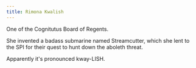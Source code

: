 ```yaml
---
title: Rimona Kwalish
---
```


One of the Cognitutus Board of Regents.

She invented a badass submarine named Streamcutter, which she lent to the SPI for their quest to hunt down the aboleth threat.

Apparently it's pronounced kway-LISH.
